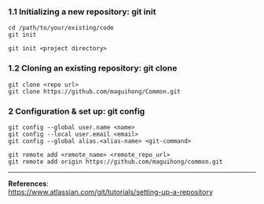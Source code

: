  ### 1.1 Initializing a new repository: git init
```
cd /path/to/your/existing/code
git init
```
```
git init <project directory>
```



### 1.2 Cloning an existing repository: git clone
```
git clone <repo url>
git clone https://github.com/maguihong/Common.git
```



### 2 Configuration & set up: git config   
```
git config --global user.name <name>
git config --local user.email <email>
git config --global alias.<alias-name> <git-command>
```
```
git remote add <remote_name> <remote_repo_url>
git remote add origin https://github.com/maguihong/common.git
```









---
**References**:   
https://www.atlassian.com/git/tutorials/setting-up-a-repository   
